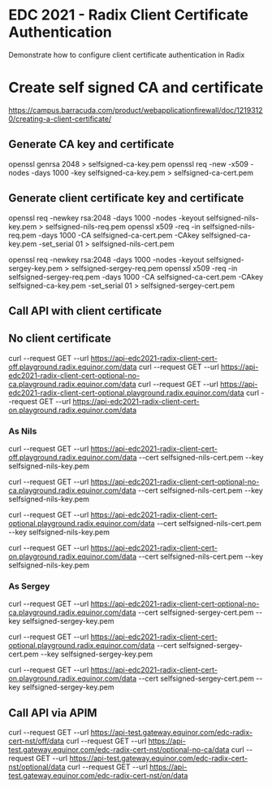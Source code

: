 # EDC 2021 - Radix Client Certificate Authentication

Demonstrate how to configure client certificate authentication in Radix

# Create self signed CA and certificate

https://campus.barracuda.com/product/webapplicationfirewall/doc/12193120/creating-a-client-certificate/

## Generate CA key and certificate
openssl genrsa 2048 > selfsigned-ca-key.pem
openssl req -new -x509 -nodes -days 1000 -key selfsigned-ca-key.pem > selfsigned-ca-cert.pem

## Generate client certificate key and certificate
openssl req -newkey rsa:2048 -days 1000 -nodes -keyout selfsigned-nils-key.pem > selfsigned-nils-req.pem
openssl x509 -req -in selfsigned-nils-req.pem -days 1000 -CA selfsigned-ca-cert.pem -CAkey selfsigned-ca-key.pem -set_serial 01 > selfsigned-nils-cert.pem

openssl req -newkey rsa:2048 -days 1000 -nodes -keyout selfsigned-sergey-key.pem > selfsigned-sergey-req.pem
openssl x509 -req -in selfsigned-sergey-req.pem -days 1000 -CA selfsigned-ca-cert.pem -CAkey selfsigned-ca-key.pem -set_serial 01 > selfsigned-sergey-cert.pem

## Call API with client certificate

## No client certificate

curl --request GET --url https://api-edc2021-radix-client-cert-off.playground.radix.equinor.com/data
curl --request GET --url https://api-edc2021-radix-client-cert-optional-no-ca.playground.radix.equinor.com/data
curl --request GET --url https://api-edc2021-radix-client-cert-optional.playground.radix.equinor.com/data
curl --request GET --url https://api-edc2021-radix-client-cert-on.playground.radix.equinor.com/data

### As Nils
curl --request GET --url https://api-edc2021-radix-client-cert-off.playground.radix.equinor.com/data --cert selfsigned-nils-cert.pem --key selfsigned-nils-key.pem

curl --request GET --url https://api-edc2021-radix-client-cert-optional-no-ca.playground.radix.equinor.com/data --cert selfsigned-nils-cert.pem --key selfsigned-nils-key.pem

curl --request GET --url https://api-edc2021-radix-client-cert-optional.playground.radix.equinor.com/data --cert selfsigned-nils-cert.pem --key selfsigned-nils-key.pem

curl --request GET --url https://api-edc2021-radix-client-cert-on.playground.radix.equinor.com/data --cert selfsigned-nils-cert.pem --key selfsigned-nils-key.pem

### As Sergey

curl --request GET --url https://api-edc2021-radix-client-cert-optional-no-ca.playground.radix.equinor.com/data --cert selfsigned-sergey-cert.pem --key selfsigned-sergey-key.pem

curl --request GET --url https://api-edc2021-radix-client-cert-optional.playground.radix.equinor.com/data --cert selfsigned-sergey-cert.pem --key selfsigned-sergey-key.pem

curl --request GET --url https://api-edc2021-radix-client-cert-on.playground.radix.equinor.com/data --cert selfsigned-sergey-cert.pem --key selfsigned-sergey-key.pem

## Call API via APIM

curl --request GET --url https://api-test.gateway.equinor.com/edc-radix-cert-nst/off/data
curl --request GET --url https://api-test.gateway.equinor.com/edc-radix-cert-nst/optional-no-ca/data 
curl --request GET --url https://api-test.gateway.equinor.com/edc-radix-cert-nst/optional/data 
curl --request GET --url https://api-test.gateway.equinor.com/edc-radix-cert-nst/on/data 